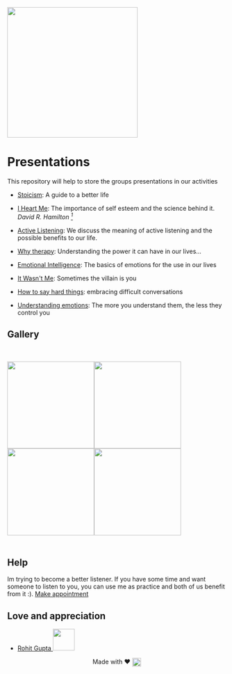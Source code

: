 <img src="https://bhumans.github.io/presentations/images/BetterHumans.jpg" height="300px" />


# Presentations

This repository will help to store the groups presentations in our activities

* [Stoicism](https://bhumans.github.io/presentations/stoicism.html): A guide to a better life

* [I Heart Me](https://bhumans.github.io/presentations/i-heart-me.html): The importance of self esteem and the science behind it. *David R. Hamilton [<sup>1</sup>](https://www.goodreads.com/book/show/21255074-i-heart-me)*

* [Active Listening](https://bhumans.github.io/presentations/active-listening.html): We discuss the meaning of active listening and the possible benefits to our life.

* [Why therapy](https://bhumans.github.io/presentations/why-therapy.html): Understanding the power it can have in our lives...

* [Emotional Intelligence](https://bhumans.github.io/presentations/emotional-inteligence.html): The basics of emotions for the use in our lives

* [It Wasn't Me](https://bhumans.github.io/presentations/it-wasnt-me.html): Sometimes the villain is you

* [How to say hard things](https://bhumans.github.io/presentations/how-to-say-hard-things.html): embracing difficult conversations

* [Understanding emotions](https://bhumans.github.io/presentations/understanding-emotions.html): The more you understand them, the less they control you

<style>
    .gallery img {
        width: 200px;
    }

    .gallery {
        margin: 50px 0
    }
</style>
## Gallery
<div class="gallery" style="display: flex; gap: 0; flex-wrap: wrap;">
    <img src="https://bhumans.github.io/presentations/images/1.png" />
    <img src="https://bhumans.github.io/presentations/images/2.jpeg" />
    <img src="https://bhumans.github.io/presentations/images/3.jpeg" />
    <img src="https://bhumans.github.io/presentations/images/4.jpeg" />
</div>

## Help
Im trying to become a better listener. If you have some time and want someone to listen to you, you can use me as practice
and both of us benefit from it :). <a href="https://calendar.app.google/wL33YZseoT7qMDwdA">Make appointment</a>



## Love and appreciation
<ul>
    <li>
        <div style="display: flex; align-items: center; ">
            <a href="https://github.com/IndianTinker"> Rohit Gupta <img src="https://avatars.githubusercontent.com/u/3526646" width="50px" height="50px" />
            </a>
        </div>
    </li>
</ul>

<div style="text-align: center;">
    Made with ❤️ 
    <a href="http://github.com/bhumans/presentations">
        <img src="https://github.githubassets.com/images/icons/emoji/octocat.png" align="absmiddle" alt="octokat" width="20px" />
    </a>
</div> 